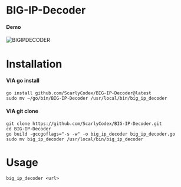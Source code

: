 # BIG-IP-Decoder
#### Demo
![BIGIPDECODER](https://github.com/user-attachments/assets/7787425f-961c-43ef-bfd1-90051df9a2cb)
# Installation
#### VIA go install
```
go install github.com/ScarlyCodex/BIG-IP-Decoder@latest
sudo mv ~/go/bin/BIG-IP-Decoder /usr/local/bin/big_ip_decoder
```
#### VIA git clone
```
git clone https://github.com/ScarlyCodex/BIG-IP-Decoder.git
cd BIG-IP-Decoder
go build -gccgoflags="-s -w" -o big_ip_decoder big_ip_decoder.go
sudo mv big_ip_decoder /usr/local/bin/big_ip_decoder
```
# Usage
`big_ip_decoder <url>`
